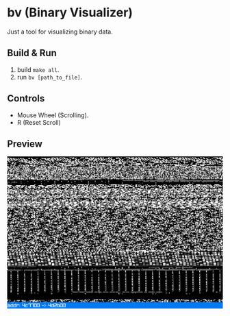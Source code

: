 # bv (Binary Visualizer)
Just a tool for visualizing binary data.

## Build & Run
1. build `make all`.
2. run `bv [path_to_file]`.

## Controls
- Mouse Wheel (Scrolling).
- R (Reset Scroll)

## Preview
![Binary Dump of Ubuntu ISO](preview/binary-view-01.png)

